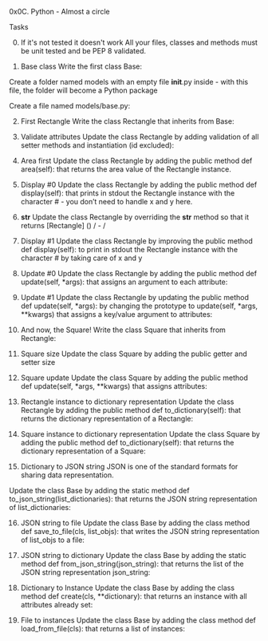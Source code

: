 0x0C. Python - Almost a circle

Tasks

0. If it's not tested it doesn't work
All your files, classes and methods must be unit tested and be PEP 8 validated.

1. Base class
Write the first class Base:

Create a folder named models with an empty file __init__.py inside - with this file, the folder will become a Python package

Create a file named models/base.py:

2. First Rectangle
Write the class Rectangle that inherits from Base:

3. Validate attributes
Update the class Rectangle by adding validation of all setter methods and instantiation 
(id excluded):

4. Area first
Update the class Rectangle by adding the public method def area(self): that returns the area
value of the Rectangle instance.

5. Display #0
Update the class Rectangle by adding the public method def display(self): that prints in stdout
the Rectangle instance with the character # - you don’t need to handle x and y here.

6. __str__
Update the class Rectangle by overriding the __str__ method so that it returns [Rectangle] 
(<id>) <x>/<y> - <width>/<height>

7. Display #1
Update the class Rectangle by improving the public method def display(self): to print in stdout
the Rectangle instance with the character # by taking care of x and y

8. Update #0
Update the class Rectangle by adding the public method def update(self, *args): that assigns an
argument to each attribute:

9. Update #1
Update the class Rectangle by updating the public method def update(self, *args): by changing the
prototype to update(self, *args, **kwargs) that assigns a key/value argument to attributes:

10. And now, the Square!
Write the class Square that inherits from Rectangle:

11. Square size
Update the class Square by adding the public getter and setter size

12. Square update
Update the class Square by adding the public method def update(self, *args, **kwargs) that
assigns attributes:

13. Rectangle instance to dictionary representation
Update the class Rectangle by adding the public method def to_dictionary(self): that returns the
dictionary representation of a Rectangle:

14. Square instance to dictionary representation
Update the class Square by adding the public method def to_dictionary(self): that returns the
dictionary representation of a Square:

15. Dictionary to JSON string
JSON is one of the standard formats for sharing data representation.

Update the class Base by adding the static method def to_json_string(list_dictionaries):
that returns the JSON string representation of list_dictionaries:

16. JSON string to file
Update the class Base by adding the class method def save_to_file(cls, list_objs): that writes
the JSON string representation of list_objs to a file:

17. JSON string to dictionary
Update the class Base by adding the static method def from_json_string(json_string): that
returns the list of the JSON string representation json_string:

18. Dictionary to Instance
Update the class Base by adding the class method def create(cls, **dictionary): that returns an
instance with all attributes already set:

19. File to instances
Update the class Base by adding the class method def load_from_file(cls): that returns a list
of instances:


